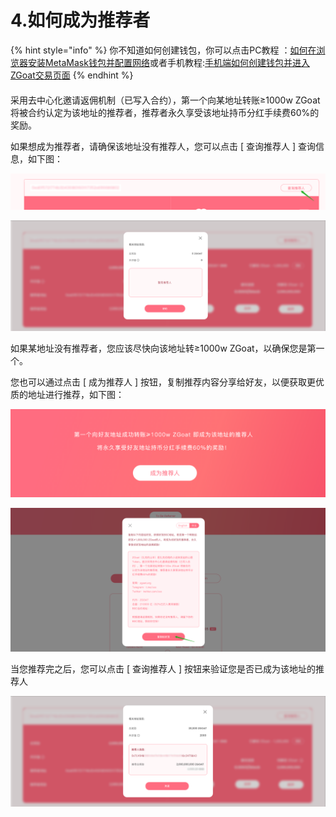 # 4.如何成为推荐者

{% hint style="info" %}
你不知道如何创建钱包，你可以点击PC教程 ：[如何在浏览器安装MetaMask钱包并配置网络](1.-ru-he-she-zhi-qian-bao.md)或者手机教程:[手机端如何创建钱包并进入ZGoat交易页面](2.-shou-ji-duan-ru-he-chuang-jian-qian-bao-bing-jin-ru-mdex-jiao-yi-jie-mian.md)
{% endhint %}

#### 

采用去中心化邀请返佣机制（已写入合约），第一个向某地址转账≥1000w ZGoat 将被合约认定为该地址的推荐者，推荐者永久享受该地址持币分红手续费60%的奖励。

如果想成为推荐者，请确保该地址没有推荐人，您可以点击 \[ 查询推荐人 \] 查询信息，如下图：

![](../../.gitbook/assets/cha-xun-tui-jian-ren-.png)

![](../../.gitbook/assets/zan-wu-tui-jian-ren-%20%281%29.png)

如果某地址没有推荐者，您应该尽快向该地址转≥1000w ZGoat，以确保您是第一个。

您也可以通过点击 \[ 成为推荐人 \] 按钮，复制推荐内容分享给好友，以便获取更优质的地址进行推荐，如下图：

![](../../.gitbook/assets/chi-ling-fen-hong-jiang-li-ling-qu-ji-gui-ze-zhong-wen-.png)

![](../../.gitbook/assets/ru-he-cheng-wei-tui-jian-ren-2%20%281%29.png)

当您推荐完之后，您可以点击 \[ 查询推荐人 \] 按钮来验证您是否已成为该地址的推荐人

![](../../.gitbook/assets/tui-jian-cheng-gong-.png)



